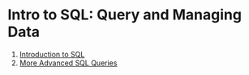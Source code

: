 # Intro to SQL: Query and Managing Data

1. [Introduction to SQL](introduction-to-sql.md)
2. [More Advanced SQL Queries](more-advanced-sql-queries.md)


